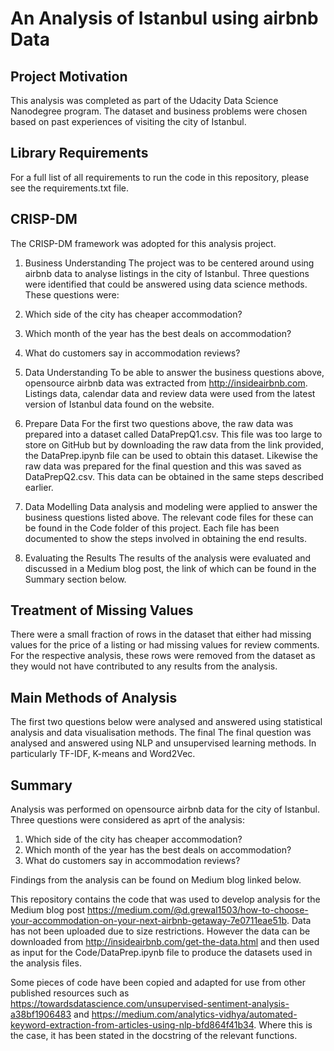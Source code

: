 # An Analysis of Istanbul using airbnb Data

## Project Motivation
This analysis was completed as part of the Udacity Data Science Nanodegree program. The dataset and business problems were chosen based on past experiences of visiting the city of Istanbul.

## Library Requirements
For a full list of all requirements to run the code in this repository, please see the requirements.txt file.

## CRISP-DM
The CRISP-DM framework was adopted for this analysis project.

1. Business Understanding
The project was to be centered around using airbnb data to analyse listings in the city of Istanbul. Three questions were identified that could be answered using data science methods. These questions were:

  1. Which side of the city has cheaper accommodation?
  2. Which month of the year has the best deals on accommodation?
  3. What do customers say in accommodation reviews?
  
2. Data Understanding
To be able to answer the business questions above, opensource airbnb data was extracted from http://insideairbnb.com. Listings data, calendar data and review data were used from the latest version of Istanbul data found on the website.

3. Prepare Data
For the first two questions above, the raw data was prepared into a dataset called DataPrepQ1.csv. This file was too large to store on GitHub but by downloading the raw data from the link provided, the DataPrep.ipynb file can be used to obtain this dataset. Likewise the raw data was prepared for the final question and this was saved as DataPrepQ2.csv. This data can be obtained in the same steps described earlier.

4. Data Modelling
Data analysis and modeling were applied to answer the business questions listed above. The relevant code files for these can be found in the Code folder of this project. Each file has been documented to show the steps involved in obtaining the end results.

5. Evaluating the Results
The results of the analysis were evaluated and discussed in a Medium blog post, the link of which can be found in the Summary section below. 

## Treatment of Missing Values
There were a small fraction of rows in the dataset that either had missing values for the price of a listing or had missing values for review comments. For the respective analysis, these rows were removed from the dataset as they would not have contributed to any results from the analysis.

## Main Methods of Analysis
The first two questions below were analysed and answered using statistical analysis and data visualisation methods. The final 
The final question was analysed and answered using NLP and unsupervised learning methods. In particularly TF-IDF, K-means and Word2Vec. 

## Summary
Analysis was performed on opensource airbnb data for the city of Istanbul. Three questions were considered as aprt of the analysis:

1. Which side of the city has cheaper accommodation?
2. Which month of the year has the best deals on accommodation?
3. What do customers say in accommodation reviews?

Findings from the analysis can be found on Medium blog linked below.

This repository contains the code that was used to develop analysis for the Medium blog post https://medium.com/@d.grewal1503/how-to-choose-your-accommodation-on-your-next-airbnb-getaway-7e0711eae51b. Data has not been uploaded due to size restrictions. However the data can be downloaded from http://insideairbnb.com/get-the-data.html and then used as input for the Code/DataPrep.ipynb file to produce the datasets used in the analysis files.

Some pieces of code have been copied and adapted for use from other published resources such as https://towardsdatascience.com/unsupervised-sentiment-analysis-a38bf1906483 and https://medium.com/analytics-vidhya/automated-keyword-extraction-from-articles-using-nlp-bfd864f41b34. Where this is the case, it has been stated in the docstring of the relevant functions.
